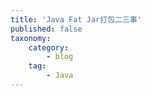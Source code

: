 ```yaml
---
title: 'Java Fat Jar打包二三事'
published: false
taxonomy:
    category:
        - blog
    tag:
        - Java
---
```


